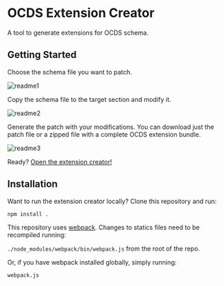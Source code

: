 # OCDS Extension Creator

A tool to generate extensions for OCDS schema.

## Getting Started

Choose the schema file you want to patch.

![readme1](https://cloud.githubusercontent.com/assets/5618508/25894498/eea77d1e-3573-11e7-8dd9-0a1f7eb8d35a.png)

Copy the schema file to the target section and modify it.

![readme2](https://cloud.githubusercontent.com/assets/5618508/25895421/b23f9506-3577-11e7-9ab3-6f38133aeb92.png)

Generate the patch with your modifications. You can download just the patch file or a zipped file with a complete OCDS extension bundle.

![readme3](https://cloud.githubusercontent.com/assets/5618508/25894798/3e81bfba-3575-11e7-811e-e94970cd5449.png)

Ready? [Open the extension creator!](https://open-contracting.github.io/extension_creator/)

## Installation

Want to run the extension creator locally? Clone this repository and run:

`npm install .`

This repository uses [webpack](https://webpack.js.org/). Changes to statics files need to be recompiled running:

`./node_modules/webpack/bin/webpack.js` from the root of the repo.

Or, if you have webpack installed globally, simply running:

`webpack.js`
